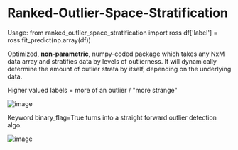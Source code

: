 # Ranked-Outlier-Space-Stratification

Usage:
from ranked_outlier_space_stratification import ross
df['label'] = ross.fit_predict(np.array(df))

Optimized, **non-parametric**, numpy-coded package which takes any NxM data array and stratifies data by levels of outlierness. It will dynamically determine the amount of outlier strata by itself, depending on the underlying data. 

Higher valued labels = more of an outlier / "more strange"

![image](https://user-images.githubusercontent.com/47681284/117404884-f9f15600-aec7-11eb-96fa-19bc6d1b1db5.png)

Keyword binary_flag=True turns into a straight forward outlier detection algo.

![image](https://user-images.githubusercontent.com/47681284/117404897-feb60a00-aec7-11eb-9287-ca05f56ad6d9.png)


